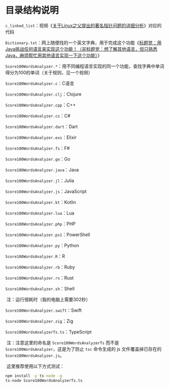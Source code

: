 # 目录结构说明

`c_linked_list`：视频《[关于Linux之父提出的著名指针问题的详细分析](https://www.bilibili.com/video/BV1H94y1j7L7)》对应的代码

`Dictionary.txt`：网上随便找的一个英文字典，用于完成这个功能《[标题党：用Java挑战任何语言来实现这个功能！（非标题党：想了解其他语言，但只熟悉Java，麻烦帮忙用其他语言实现一下这个功能）](https://www.bilibili.com/video/BV1Vu4y1s7Le)》

`Score100WordsAnalyzer.*`：用不同编程语言实现的同一个功能，查找字典中单词得分为100的单词（关于规则，见一个视频）

`Score100WordsAnalyzer.c`：C语言

`Score100WordsAnalyzer.clj`：Clojure

`Score100WordsAnalyzer.cpp`：C++

`Score100WordsAnalyzer.cs`：C#

`Score100WordsAnalyzer.dart`：Dart

`Score100WordsAnalyzer.exs`：Elixir

`Score100WordsAnalyzer.fs`：F#

`Score100WordsAnalyzer.go`：Go

`Score100WordsAnalyzer.java`：Java

`Score100WordsAnalyzer.jl`：Julia

`Score100WordsAnalyzer.js`：JavaScript

`Score100WordsAnalyzer.kt`：Kotlin

`Score100WordsAnalyzer.lua`：Lua

`Score100WordsAnalyzer.php`：PHP

`Score100WordsAnalyzer.ps1`：PowerShell

`Score100WordsAnalyzer.py`：Python

`Score100WordsAnalyzer.R`：R

`Score100WordsAnalyzer.rb`：Ruby

`Score100WordsAnalyzer.rs`：Rust

`Score100WordsAnalyzer.sh`：Shell

​	注：运行很耗时（我的电脑上需要302秒）

`Score100WordsAnalyzer.swift`：Swift

`Score100WordsAnalyzer.zig`：Zig


`Score100WordsAnalyzerTs.ts`：TypeScript

​	注：注意这里的命名是 `Score100WordsAnalyzerTs` 而不是 `Score100WordsAnalyzer`，这是为了防止 `tsc` 命令生成的 js 文件覆盖掉已存在的 `Score100WordsAnalyzer.js`。

​	这里推荐使用以下方式测试：

```cmd
npm install -y ts-node -g
ts-node Score100WordsAnalyzerTs.ts
```

